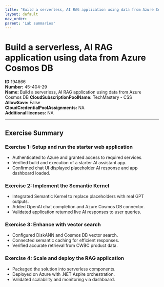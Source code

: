 ```yaml
---
title: "Build a serverless, AI RAG application using data from Azure Cosmos DB"
layout: default
nav_order:
parent: 'Lab summaries'
---
```


# Build a serverless, AI RAG application using data from Azure Cosmos DB

**ID** 194866  
**Number:** 45-404-29  
**Name:** Build a serverless, AI RAG application using data from Azure Cosmos DB
**CloudSubscriptionPoolName:** TechMastery - CSS  
**AllowSave:** False  
**CloudCredentialPoolAssignments:** NA  
**Additional licenses:** NA  

---

## Exercise Summary

### Exercise 1: Setup and run the starter web application
- Authenticated to Azure and granted access to required services.  
- Verified build and execution of a starter AI assistant app.  
- Confirmed chat UI displayed placeholder AI response and app dashboard loaded.  

### Exercise 2: Implement the Semantic Kernel
- Integrated Semantic Kernel to replace placeholders with real GPT outputs.  
- Added OpenAI chat completion and Azure Cosmos DB connector.  
- Validated application returned live AI responses to user queries.  

### Exercise 3: Enhance with vector search
- Configured DiskANN and Cosmos DB vector search.  
- Connected semantic caching for efficient responses.  
- Verified accurate retrieval from CWBC product data.  

### Exercise 4: Scale and deploy the RAG application
- Packaged the solution into serverless components.  
- Deployed on Azure with .NET Aspire orchestration.  
- Validated scalability and monitoring via dashboard.
